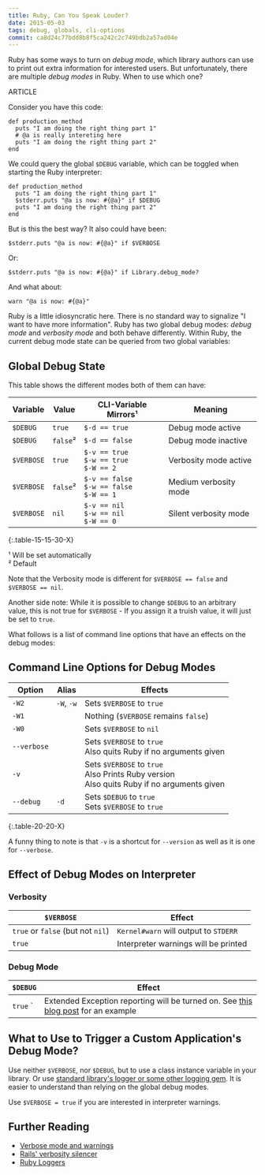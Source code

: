 ```yaml
---
title: Ruby, Can You Speak Louder?
date: 2015-05-03
tags: debug, globals, cli-options
commit: ca8d24c77bdd8b8f5ca242c2c749bdb2a57ad04e
---
```


Ruby has some ways to turn on *debug mode*, which library authors can use to print out extra information for interested users. But unfortunately, there are multiple *debug modes* in Ruby. When to use which one?

ARTICLE

Consider you have this code:

    def production_method
      puts "I am doing the right thing part 1"
      # @a is really intereting here
      puts "I am doing the right thing part 2"
    end

We could query the global `$DEBUG` variable, which can be toggled when starting the Ruby interpreter:

    def production_method
      puts "I am doing the right thing part 1"
      $stderr.puts "@a is now: #{@a}" if $DEBUG
      puts "I am doing the right thing part 2"
    end

But is this the best way? It also could have been:

    $stderr.puts "@a is now: #{@a}" if $VERBOSE

Or:

    $stderr.puts "@a is now: #{@a}" if Library.debug_mode?

And what about:

    warn "@a is now: #{@a}"

Ruby is a little idiosyncratic here. There is no standard way to signalize "I want to have more information". Ruby has two global debug modes: *debug mode* and *verbosity mode* and both behave differently. Within Ruby, the current debug mode state can be queried from two global variables:

## Global Debug State

This table shows the different modes both of them can have:

Variable   | Value    | CLI-Variable Mirrors¹                          | Meaning
-----------|----------|------------------------------------------------|---------------------
`$DEBUG`   | `true`   | `$-d == true`                                  | Debug mode active
`$DEBUG`   | `false`² | `$-d == false`                                 | Debug mode inactive
`$VERBOSE` | `true`   | `$-v == true`<br>`$-w == true`<br>`$-W == 2`   | Verbosity mode active
`$VERBOSE` | `false`² | `$-v == false`<br>`$-w == false`<br>`$-W == 1` | Medium verbosity mode
`$VERBOSE` | `nil`    | `$-v == nil`<br>`$-w == nil`<br>`$-W == 0`     | Silent verbosity mode
{:.table-15-15-30-X}

¹ Will be set automatically<br>
² Default

Note that the Verbosity mode is different for `$VERBOSE == false` and `$VERBOSE == nil`.

Another side note: While it is possible to change `$DEBUG` to an arbitrary value, this is not true for `$VERBOSE` - If you assign it a truish value, it will just be set to `true`.

What follows is a list of command line options that have an effects on the debug modes:

## Command Line Options for Debug Modes

Option      | Alias      | Effects
------------|------------|--------
`-W2`       | `-W`, `-w` | Sets `$VERBOSE` to `true`
`-W1`       |            | Nothing (`$VERBOSE` remains `false`)
`-W0`       |            | Sets `$VERBOSE` to `nil`
`--verbose` |            | Sets `$VERBOSE` to `true`<br>Also quits Ruby if no arguments given
`-v`        |            | Sets `$VERBOSE` to `true`<br>Also Prints Ruby version<br>Also quits Ruby if no arguments given
`--debug`   | `-d`       | Sets `$DEBUG` to `true`<br>Sets `$VERBOSE` to `true`
{:.table-20-20-X}

A funny thing to note is that `-v` is a shortcut for `--version` as well as it is one for `--verbose`.

## Effect of Debug Modes on Interpreter
### Verbosity

`$VERBOSE`                        | Effect
----------------------------------|--------------------------------
`true` or `false` (but not `nil`) | `Kernel#warn` will output to `STDERR`
`true`                            | Interpreter warnings will be printed

### Debug Mode

`$DEBUG`               | Effect
-----------------------|--------------------------------
`true`          `      | Extended Exception reporting will be turned on. See [this blog post](https://tenderlovemaking.com/2016/02/05/i-am-a-puts-debuggerer.html#i-know-an-exception-is-getting-raised-but-i-dont-know-where) for an example

## What to Use to Trigger a Custom Application's Debug Mode?

Use neither `$VERBOSE`, nor `$DEBUG`, but to use a class instance variable in your library. Or use [standard library's logger or some other logging gem](https://idiosyncratic-ruby.com/20-better-standards.html). It is easier to understand than relying on the global debug modes.

Use `$VERBOSE = true` if you are interested in interpreter warnings.

## Further Reading
- [Verbose mode and warnings](http://mislav.uniqpath.com/2011/06/ruby-verbose-mode/)
- [Rails' verbosity silencer](http://api.rubyonrails.org/classes/Kernel.html#method-i-silence_warnings)
- [Ruby Loggers](https://www.ruby-toolbox.com/categories/Logging)
